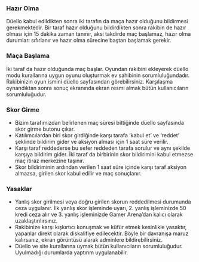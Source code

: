 ### Hazır Olma
Düello kabul edildikten sonra iki tarafın da maça hazır olduğunu bildirmesi gerekmektedir.
Bir taraf hazır olduğunu bildirdikten sonra rakibin de hazır olması için 15 dakika zaman tanınır,
aksi takdirde maç başlamaz, hazır olma durumları sıfırlanır ve hazır olma sürecine baştan başlamak
gerekir.

### Maça Başlama

İki taraf da hazır olduğunda maç başlar. Oyundan rakibini ekleyerek düello modu
kurallarına uygun oyunu oluşturmak ev sahibinin sorumluluğundadır. Rakibinizin oyun ismini
düello sayfasından görebilirsiniz. Karşılaşma oynandıktan sonra sonuç ekranında ekran resmi almak
bütün kullanıcıların sorumluluğudur.

### Skor Girme

- Bizim tarafımızdan belirlenen maç süresi bittiğinde düello sayfasında skor girme butonu çıkar.
- Katılımcılardan biri skor girdiğinde karşı tarafa ‘kabul et’ ve ‘reddet’ şeklinde bildirim gider
  ve aksiyon alması için 1 saat süre verilir.
- Karşı taraf reddederse bu sefer reddeden tarafa sorulur ve aynı şekilde karşıya bildirim gider.
  İki taraf da birbirinin skor bildirimini kabul etmezse maç itiraz merkezine taşınır.
- Skor bildiriminin ardından verilen 1 saat süre içinde karşı taraf aksiyon almazsa, girilen skor kabul edilir ve maç sonuçlanır.

### Yasaklar

- Yanlış skor girilmesi veya doğru girilen skorun reddedilmesi durumunda ceza uygulanır. İlk yanlış skor işleminde
  uyarı, 2. yanlış işleminizde 50 kredi ceza alır ve 3. yanlış işleminizde Gamer Arena’dan kalıcı olarak uzaklaştırılırsınız.
- Rakibinize karşı kışkırtıcı konuşmak ve küfür etmek kesinlikle yasaktır, yapanlar direkt olarak diskalifiye edilecektir.
  Böyle bir davranışa maruz kalırsanız, ekran görüntüsü alarak adminlere bildirebilirsiniz.
- Düello ve site kurallarına uymak bütün kullanıcıların sorumluluğudur. Uyulmadığı durumlarda yaptırım uygulanabilir.
